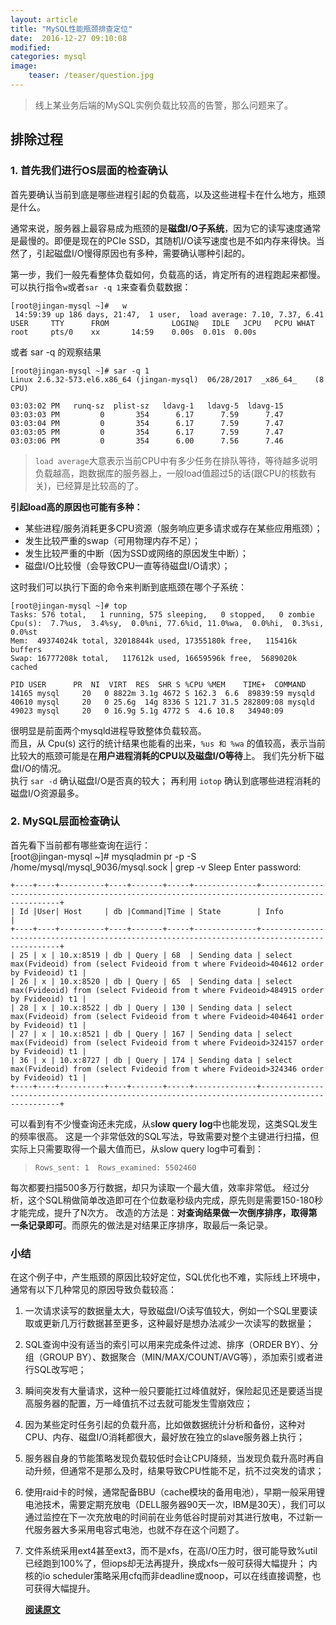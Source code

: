 ```yaml
---
layout: article
title: "MySQL性能瓶颈排查定位"
date:  2016-12-27 09:10:08
modified:
categories: mysql
image:
    teaser: /teaser/question.jpg
---
```


> 线上某业务后端的MySQL实例负载比较高的告警，那么问题来了。

## 排除过程  
### 1. 首先我们进行OS层面的检查确认  
首先要确认当前到底是哪些进程引起的负载高，以及这些进程卡在什么地方，瓶颈是什么。  

通常来说，服务器上最容易成为瓶颈的是**磁盘I/O子系统**，因为它的读写速度通常是最慢的。即便是现在的PCIe SSD，其随机I/O读写速度也是不如内存来得快。当然了，引起磁盘I/O慢得原因也有多种，需要确认哪种引起的。

第一步，我们一般先看整体负载如何，负载高的话，肯定所有的进程跑起来都慢。
可以执行指令`w`或者`sar -q 1`来查看负载数据：    
	
	
	[root@jingan-mysql ~]#   w
	 14:59:39 up 186 days, 21:47,  1 user,  load average: 7.10, 7.37, 6.41
	USER     TTY      FROM              LOGIN@   IDLE   JCPU   PCPU WHAT
	root     pts/0    xx       14:59    0.00s  0.01s  0.00s   

或者 sar -q 的观察结果  

	[root@jingan-mysql ~]# sar -q 1
	Linux 2.6.32-573.el6.x86_64 (jingan-mysql) 	06/28/2017 	_x86_64_	(8 CPU)

	03:03:02 PM   runq-sz  plist-sz   ldavg-1   ldavg-5  ldavg-15
	03:03:03 PM         0       354      6.17      7.59      7.47
	03:03:04 PM         0       354      6.17      7.59      7.47
	03:03:05 PM         0       354      6.17      7.59      7.47
	03:03:06 PM         0       354      6.00      7.56      7.46
>`load average`大意表示当前CPU中有多少任务在排队等待，等待越多说明负载越高，跑数据库的服务器上，一般load值超过5的话(跟CPU的核数有关)，已经算是比较高的了。   

**引起load高的原因也可能有多种：**  

- 某些进程/服务消耗更多CPU资源（服务响应更多请求或存在某些应用瓶颈）；  
- 发生比较严重的swap（可用物理内存不足）；  
- 发生比较严重的中断（因为SSD或网络的原因发生中断）；  
- 磁盘I/O比较慢（会导致CPU一直等待磁盘I/O请求）；  

这时我们可以执行下面的命令来判断到底瓶颈在哪个子系统：    

	[root@jingan-mysql ~]# top
	Tasks: 576 total,   1 running, 575 sleeping,   0 stopped,   0 zombie
	Cpu(s):  7.7%us,  3.4%sy,  0.0%ni, 77.6%id, 11.0%wa,  0.0%hi,  0.3%si,  0.0%st
	Mem:  49374024k total, 32018844k used, 17355180k free,   115416k buffers
	Swap: 16777208k total,   117612k used, 16659596k free,  5689020k cached

  	PID USER      PR  NI  VIRT  RES  SHR S %CPU %MEM    TIME+  COMMAND
	14165 mysql     20   0 8822m 3.1g 4672 S 162.3  6.6  89839:59 mysqld
	40610 mysql     20   0 25.6g  14g 8336 S 121.7 31.5 282809:08 mysqld
	49023 mysql     20   0 16.9g 5.1g 4772 S  4.6 10.8   34940:09 

很明显是前面两个mysqld进程导致整体负载较高。  
而且，从 Cpu(s) 这行的统计结果也能看的出来，`%us 和 %wa` 的值较高，表示当前比较大的瓶颈可能是在**用户进程消耗的CPU以及磁盘I/O等待**上。
我们先分析下磁盘I/O的情况。  
执行 `sar -d` 确认磁盘I/O是否真的较大；
再利用 `iotop` 确认到底哪些进程消耗的磁盘I/O资源最多。  


### 2. MySQL层面检查确认
首先看下当前都有哪些查询在运行：  
[root@jingan-mysql ~]#   mysqladmin pr -p -S /home/mysql/mysql_9036/mysql.sock | grep -v Sleep 
Enter password:     

	+----+----+----------+----+-------+-----+--------------+-----------------------------------------------------------------------------------------------+
	| Id |User| Host     | db |Command|Time | State        | Info                                                                                          |
	+----+----+----------+----+-------+-----+--------------+-----------------------------------------------------------------------------------------------+
	| 25 | x | 10.x:8519 | db | Query | 68  | Sending data | select max(Fvideoid) from (select Fvideoid from t where Fvideoid>404612 order by Fvideoid) t1 |
	| 26 | x | 10.x:8520 | db | Query | 65  | Sending data | select max(Fvideoid) from (select Fvideoid from t where Fvideoid>484915 order by Fvideoid) t1 |
	| 28 | x | 10.x:8522 | db | Query | 130 | Sending data | select max(Fvideoid) from (select Fvideoid from t where Fvideoid>404641 order by Fvideoid) t1 |
	| 27 | x | 10.x:8521 | db | Query | 167 | Sending data | select max(Fvideoid) from (select Fvideoid from t where Fvideoid>324157 order by Fvideoid) t1 |
	| 36 | x | 10.x:8727 | db | Query | 174 | Sending data | select max(Fvideoid) from (select Fvideoid from t where Fvideoid>324346 order by Fvideoid) t1 |
	+----+----+----------+----+-------+-----+--------------+-----------------------------------------------------------------------------------------------+ 
	 
可以看到有不少慢查询还未完成，从s**low query log**中也能发现，这类SQL发生的频率很高。
这是一个非常低效的SQL写法，导致需要对整个主键进行扫描，但实际上只需要取得一个最大值而已，从slow query log中可看到：  

>`Rows_sent: 1  Rows_examined: 5502460`  


每次都要扫描500多万行数据，却只为读取一个最大值，效率非常低。
经过分析，这个SQL稍做简单改造即可在个位数毫秒级内完成，原先则是需要150-180秒才能完成，提升了N次方。
改造的方法是：**对查询结果做一次倒序排序，取得第一条记录即可**。而原先的做法是对结果正序排序，取最后一条记录。

### 小结  
在这个例子中，产生瓶颈的原因比较好定位，SQL优化也不难，实际线上环境中，通常有以下几种常见的原因导致负载较高：

1. 一次请求读写的数据量太大，导致磁盘I/O读写值较大，例如一个SQL里要读取或更新几万行数据甚至更多，这种最好是想办法减少一次读写的数据量；  
2. SQL查询中没有适当的索引可以用来完成条件过滤、排序（ORDER BY）、分组（GROUP BY）、数据聚合（MIN/MAX/COUNT/AVG等），添加索引或者进行SQL改写吧；     
3. 瞬间突发有大量请求，这种一般只要能扛过峰值就好，保险起见还是要适当提高服务器的配置，万一峰值抗不过去就可能发生雪崩效应；    
4. 因为某些定时任务引起的负载升高，比如做数据统计分析和备份，这种对CPU、内存、磁盘I/O消耗都很大，最好放在独立的slave服务器上执行；  
5. 服务器自身的节能策略发现负载较低时会让CPU降频，当发现负载升高时再自动升频，但通常不是那么及时，结果导致CPU性能不足，抗不过突发的请求；  
6. 使用raid卡的时候，通常配备BBU（cache模块的备用电池），早期一般采用锂电池技术，需要定期充放电（DELL服务器90天一次，IBM是30天），我们可以通过监控在下一次充放电的时间前在业务低谷时提前对其进行放电，不过新一代服务器大多采用电容式电池，也就不存在这个问题了。  
7. 文件系统采用ext4甚至ext3，而不是xfs，在高I/O压力时，很可能导致%util已经跑到100%了，但iops却无法再提升，换成xfs一般可获得大幅提升；
内核的io scheduler策略采用cfq而非deadline或noop，可以在线直接调整，也可获得大幅提升。    

	[**阅读原文**](http://mp.weixin.qq.com/s/iMs63sQderUSfE_GYwFV1w)  

